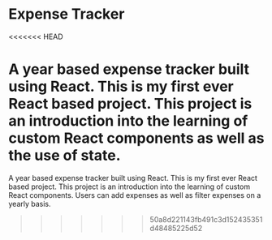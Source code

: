 # Expense Tracker
<<<<<<< HEAD

A year based expense tracker built using React. This is my first ever React based project. This project is an introduction into the learning of custom React components as well as the use of state.
=======
A year based expense tracker built using React. This is my first ever React based project. This project is an introduction into the learning of custom React components. Users can add expenses as well as filter expenses on a yearly basis.
>>>>>>> 50a8d221143fb491c3d152435351d48485225d52
